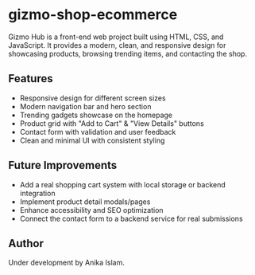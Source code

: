 # gizmo-shop-ecommerce

Gizmo Hub is a front-end web project built using HTML, CSS, and JavaScript. It provides a modern, clean, and responsive design for showcasing products, browsing trending items, and contacting the shop.

## Features

- Responsive design for different screen sizes
- Modern navigation bar and hero section
- Trending gadgets showcase on the homepage
- Product grid with "Add to Cart" & "View Details" buttons
- Contact form with validation and user feedback
- Clean and minimal UI with consistent styling

## Future Improvements

- Add a real shopping cart system with local storage or backend integration
- Implement product detail modals/pages
- Enhance accessibility and SEO optimization
- Connect the contact form to a backend service for real submissions

## Author
Under development by Anika Islam.
